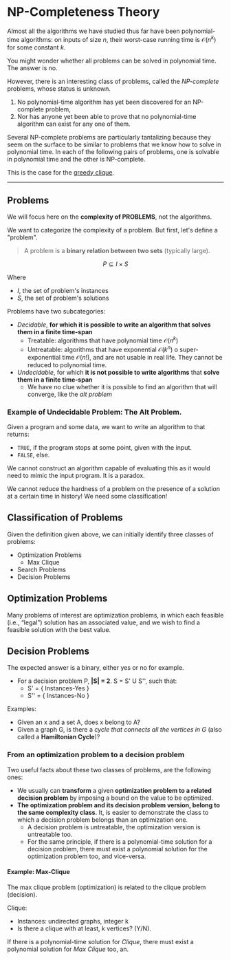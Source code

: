 # NP-Completeness Theory

Almost all the algorithms we have studied thus far have been
polynomial-time algorithms: on inputs of size $n$, their worst-case
running time is $\mathcal{O}(n^{k})$ for some constant $k$. 

You might wonder whether all problems can be solved in polynomial time. The answer is no.

However, there is an interesting class of problems, called
the *NP-complete* problems, whose status is unknown.
1. No polynomial-time algorithm has yet been discovered for an NP-complete problem, 
2. Nor has anyone yet been able to prove that no polynomial-time algorithm can exist for any one of them.

Several NP-complete problems are particularly tantalizing because they seem
on the surface to be similar to problems that we know how to solve in polynomial
time. In each of the following pairs of problems, one is solvable in polynomial
time and the other is NP-complete. 

This is the case for the [greedy clique](https://github.com/PayThePizzo/DataStrutucures-Algorithms/blob/main/Theory/9%20-%20Greedy%20Algorithms/1.1%20-%20GREEDY%20CLIQUE.md).

---

## Problems
We will focus here on the **complexity of PROBLEMS**, not the algorithms.

We want to categorize the complexity of a problem. But first, let's define a "problem".

> A problem is a **binary relation between two sets** (typically large).

$$P \subseteq I \times S$$

Where

* $I$, the set of problem's instances
* $S$, the set of problem's solutions

Problems have two subcategories:
* _Decidable_, **for which it is possible to write an algorithm that solves them in a finite time-span**
  * Treatable: algorithms that have polynomial time $\mathcal{O}(n^{k})$
  * Untreatable: algorithms that have exponential $\mathcal{O}(k^{n})$ o super-exponential time $\mathcal{O}(n!)$, and are not usable
  in real life. They cannot be reduced to polynomial time.
* _Undecidable_, for which **it is not possible to write algorithms** that **solve them in a finite time-span**
  * We have no clue whether it is possible to find an algorithm that will converge, like the *alt problem*

### Example of Undecidable Problem: The Alt Problem.
Given a program and some data, we want to write an algorithm to that returns:
* `TRUE`, if the program stops at some point, given with the input.
* `FALSE`, else.

We cannot construct an algorithm capable of evaluating this as it would need to mimic the input program. 
It is a paradox.

We cannot reduce the hardness of a problem on the presence of a solution at a certain time in history!
We need some classification!


## Classification of Problems
Given the definition given above, we can initially identify three classes of problems:
* Optimization Problems
  * Max Clique
* Search Problems
* Decision Problems

## Optimization Problems
Many problems of interest are optimization problems, in which each feasible (i.e.,
“legal”) solution has an associated value, and we wish to find a feasible solution
with the best value.

## Decision Problems
The expected answer is a binary, either yes or no for example.
* For a decision problem P, **|S| = 2**. S = S' U S'', such that:
  * S' = { Instances-Yes }
  * S'' = { Instances-No }
  
Examples:
* Given an x and a set A, does x belong to A?
* Given a graph G, is there a _cycle that connects all the vertices in G_ (also called a **Hamiltonian Cycle**)?

### From an optimization problem to a decision problem
Two useful facts about these two classes of problems, are the following ones:
* We usually can **transform** a given **optimization problem to a related decision problem** by imposing a
bound on the value to be optimized.
* **The optimization problem and its decision problem version, belong to the same complexity class**.
It, is easier to demonstrate the class to which a decision problem belongs than an optimization one.
  * A decision problem is untreatable, the optimization version is untreatable too.
  * For the same principle, if there is a polynomial-time solution for a decision problem, there must exist a polynomial
  solution for the optimization problem too, and vice-versa.

#### Example: Max-Clique
The max clique problem (optimization) is related to the clique problem (decision).

Clique:
* Instances: undirected graphs, integer k
* Is there a clique with at least, k vertices? (Y/N).

If there is a polynomial-time solution for _Clique_, there must exist a polynomial
solution for _Max Clique_ too, an.




